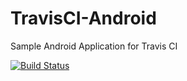 TravisCI-Android
================

Sample Android Application for Travis CI

[![Build Status](https://travis-ci.org/kasajei/Travis-Android.png)](http://travis-ci.org/kasajei/Travis-Android)